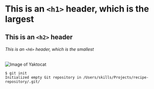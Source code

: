 # This is an `<h1>` header, which is the largest

## This is an `<h2>` header

###### This is an `<h6>` header, which is the smallest



![Image of Yaktocat](https://octodex.github.com/images/yaktocat.png)



```
$ git init
Initialized empty Git repository in /Users/skills/Projects/recipe-repository/.git/
```
